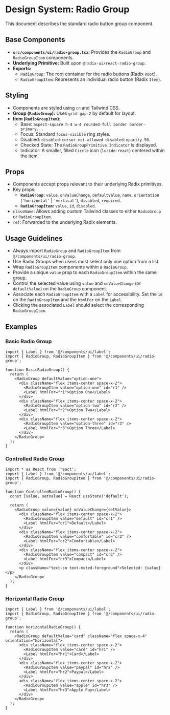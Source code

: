 # Design System: Radio Group

This document describes the standard radio button group component.

## Base Components

- **`src/components/ui/radio-group.tsx`:** Provides the `RadioGroup` and `RadioGroupItem` components.
- **Underlying Primitive:** Built upon `@radix-ui/react-radio-group`.
- **Exports:**
  - `RadioGroup`: The root container for the radio buttons (Radix `Root`).
  - `RadioGroupItem`: Represents an individual radio button (Radix `Item`).

## Styling

- Components are styled using `cn` and Tailwind CSS.
- **Group (`RadioGroup`):** Uses `grid gap-2` by default for layout.
- **Item (`RadioGroupItem`):**
  - Base: `aspect-square h-4 w-4 rounded-full border border-primary...`
  - Focus: Standard `focus-visible` ring styles.
  - Disabled: `disabled:cursor-not-allowed disabled:opacity-50`.
  - Checked State: The `RadioGroupPrimitive.Indicator` is displayed.
  - Indicator: A smaller, filled `Circle` icon (`lucide-react`) centered within the item.

## Props

- Components accept props relevant to their underlying Radix primitives.
- Key props:
  - **`RadioGroup`:** `value`, `onValueChange`, `defaultValue`, `name`, `orientation` (`'horizontal'` | `'vertical'`), `disabled`, `required`.
  - **`RadioGroupItem`:** `value`, `id`, `disabled`.
- `className`: Allows adding custom Tailwind classes to either `RadioGroup` or `RadioGroupItem`.
- `ref`: Forwarded to the underlying Radix elements.

## Usage Guidelines

- Always import `RadioGroup` and `RadioGroupItem` from `@/components/ui/radio-group`.
- Use Radio Groups when users must select only one option from a list.
- Wrap `RadioGroupItem` components within a `RadioGroup`.
- Provide a unique `value` prop to each `RadioGroupItem` within the same group.
- Control the selected value using `value` and `onValueChange` (or `defaultValue`) on the `RadioGroup` component.
- Associate each `RadioGroupItem` with a `Label` for accessibility. Set the `id` on the `RadioGroupItem` and the `htmlFor` on the `Label`.
- Clicking the associated `Label` should select the corresponding `RadioGroupItem`.

## Examples

### Basic Radio Group

```tsx
import { Label } from '@/components/ui/label';
import { RadioGroup, RadioGroupItem } from '@/components/ui/radio-group';

function BasicRadioGroup() {
  return (
    <RadioGroup defaultValue="option-one">
      <div className="flex items-center space-x-2">
        <RadioGroupItem value="option-one" id="r1" />
        <Label htmlFor="r1">Option One</Label>
      </div>
      <div className="flex items-center space-x-2">
        <RadioGroupItem value="option-two" id="r2" />
        <Label htmlFor="r2">Option Two</Label>
      </div>
      <div className="flex items-center space-x-2">
        <RadioGroupItem value="option-three" id="r3" />
        <Label htmlFor="r3">Option Three</Label>
      </div>
    </RadioGroup>
  );
}
```

### Controlled Radio Group

```tsx
import * as React from 'react';
import { Label } from '@/components/ui/label';
import { RadioGroup, RadioGroupItem } from '@/components/ui/radio-group';

function ControlledRadioGroup() {
  const [value, setValue] = React.useState('default');

  return (
    <RadioGroup value={value} onValueChange={setValue}>
      <div className="flex items-center space-x-2">
        <RadioGroupItem value="default" id="cr1" />
        <Label htmlFor="cr1">Default</Label>
      </div>
      <div className="flex items-center space-x-2">
        <RadioGroupItem value="comfortable" id="cr2" />
        <Label htmlFor="cr2">Comfortable</Label>
      </div>
      <div className="flex items-center space-x-2">
        <RadioGroupItem value="compact" id="cr3" />
        <Label htmlFor="cr3">Compact</Label>
      </div>
      <p className="text-sm text-muted-foreground">Selected: {value}</p>
    </RadioGroup>
  );
}
```

### Horizontal Radio Group

```tsx
import { Label } from '@/components/ui/label';
import { RadioGroup, RadioGroupItem } from '@/components/ui/radio-group';

function HorizontalRadioGroup() {
  return (
    <RadioGroup defaultValue="card" className="flex space-x-4" orientation="horizontal">
      <div className="flex items-center space-x-2">
        <RadioGroupItem value="card" id="hr1" />
        <Label htmlFor="hr1">Card</Label>
      </div>
      <div className="flex items-center space-x-2">
        <RadioGroupItem value="paypal" id="hr2" />
        <Label htmlFor="hr2">Paypal</Label>
      </div>
      <div className="flex items-center space-x-2">
        <RadioGroupItem value="apple" id="hr3" />
        <Label htmlFor="hr3">Apple Pay</Label>
      </div>
    </RadioGroup>
  );
}
```
